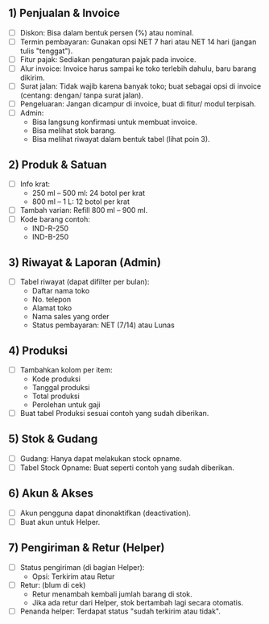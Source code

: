 ## 1) Penjualan & Invoice

- [ ]  Diskon: Bisa dalam bentuk persen (%) atau nominal.
- [ ]  Termin pembayaran: Gunakan opsi NET 7 hari atau NET 14 hari (jangan tulis "tenggat").
- [ ]  Fitur pajak: Sediakan pengaturan pajak pada invoice.
- [ ]  Alur invoice: Invoice harus sampai ke toko terlebih dahulu, baru barang dikirim.
- [ ]  Surat jalan: Tidak wajib karena banyak toko; buat sebagai opsi di invoice (centang: dengan/ tanpa surat jalan).
- [ ]  Pengeluaran: Jangan dicampur di invoice, buat di fitur/ modul terpisah.
- [ ]  Admin:
    - Bisa langsung konfirmasi untuk membuat invoice.
    - Bisa melihat stok barang.
    - Bisa melihat riwayat dalam bentuk tabel (lihat poin 3).

## 2) Produk & Satuan

- [ ]  Info krat:
    - 250 ml – 500 ml: 24 botol per krat
    - 800 ml – 1 L: 12 botol per krat
- [ ]  Tambah varian: Refill 800 ml – 900 ml.
- [ ]  Kode barang contoh:
    - IND-R-250
    - IND-B-250

## 3) Riwayat & Laporan (Admin)

- [ ]  Tabel riwayat (dapat difilter per bulan):
    - Daftar nama toko
    - No. telepon
    - Alamat toko
    - Nama sales yang order
    - Status pembayaran: NET (7/14) atau Lunas

## 4) Produksi

- [ ]  Tambahkan kolom per item:
    - Kode produksi
    - Tanggal produksi
    - Total produksi
    - Perolehan untuk gaji
- [ ]  Buat tabel Produksi sesuai contoh yang sudah diberikan.

## 5) Stok & Gudang

- [ ]  Gudang: Hanya dapat melakukan stock opname.
- [ ]  Tabel Stock Opname: Buat seperti contoh yang sudah diberikan.

## 6) Akun & Akses

- [ ]  Akun pengguna dapat dinonaktifkan (deactivation).
- [ ]  Buat akun untuk Helper.

## 7) Pengiriman & Retur (Helper)

- [ ]  Status pengiriman (di bagian Helper):
    - Opsi: Terkirim atau Retur
- [ ]  Retur: (blum di cek)
    - Retur menambah kembali jumlah barang di stok.
    - Jika ada retur dari Helper, stok bertambah lagi secara otomatis.
- [ ]  Penanda helper: Terdapat status "sudah terkirim atau tidak".